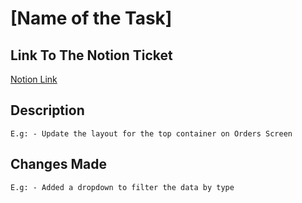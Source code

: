 # [Name of the Task]

## Link To The Notion Ticket

[Notion Link](https://link-url-here.org)

## Description

    E.g: - Update the layout for the top container on Orders Screen

## Changes Made

    E.g: - Added a dropdown to filter the data by type
